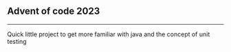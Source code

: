 ## Advent of code 2023
---
Quick little project to get more familiar with java and the concept of unit testing